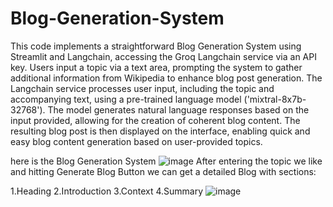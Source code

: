 # Blog-Generation-System

This code implements a straightforward Blog Generation System using Streamlit and Langchain, accessing the Groq Langchain service via an API key. Users input a topic via a text area, prompting the system to gather additional information from Wikipedia to enhance blog post generation. The Langchain service processes user input, including the topic and accompanying text, using a pre-trained language model ('mixtral-8x7b-32768'). The model generates natural language responses based on the input provided, allowing for the creation of coherent blog content. The resulting blog post is then displayed on the interface, enabling quick and easy blog content generation based on user-provided topics.

here is the Blog Generation System 
![image](https://github.com/Sasitilak/Blog-Generation-System/assets/116880437/4f27562d-f869-4b24-80da-57243f307b15)
After entering the topic we like and hitting Generate Blog Button we can get a detailed Blog with sections:

1.Heading
2.Introduction
3.Context
4.Summary
![image](https://github.com/Sasitilak/Blog-Generation-System/assets/116880437/61b17cff-0331-4fff-a04e-eb380f45eb5b)

